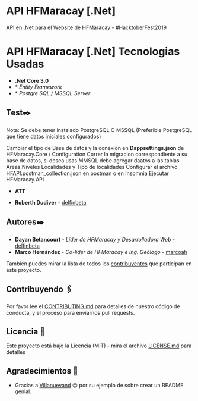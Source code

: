 # API HFMaracay [.Net]
API en .Net para el Website de HFMaracay - &#35;HacktoberFest2019
# API HFMaracay [.Net] Tecnologias Usadas
* **.Net Core 3.0** 
* **.Entity Framework* 
* **.Postgre SQL / MSSQL Server* 

## Test✒️
Nota: Se debe tener instalado PostgreSQL O MSSQL (Preferible PostgreSQL que tiene datos iniciales configurados)

Cambiar el tipo de Base de datos y la conexion en  **Dappsettings.json** de HFMaracay.Core / Configuration 
Correr la migracion correspondiente a su base de datos, si desea usas MMSQL debe agregar daatos a las tablas Areas,Niveles Localidades y Tipo de localidades
Configurar el archivo HFAPI.postman_collection.json en postman o en Insomnia 
Ejecutar HFMaracay.API 

* **ATT**

* **Roberth Dudiver** - [delfinbeta](https://www.linkedin.com/in/dudiver)
## Autores✒️
* **Dayan Betancourt** - *Líder de HFMaracay y Desarrolladora Web* - [delfinbeta](https://github.com/delfinbeta)
* **Marco Hernández** - *Co-líder de HFMaracay e Ing. Geólogo* - [marcoah](https://github.com/marcoah)

También puedes mirar la lista de todos los [contribuyentes](https://github.com/hfmaracay/api_net_hfmaracay/contributors) que participan en este proyecto.

## Contribuyendo 🖇️
Por favor lee el [CONTRIBUTING.md](CONTRIBUTING.md) para detalles de nuestro código de conducta, y el proceso para enviarnos pull requests.

## Licencia 📄
Este proyecto está bajo la Licencia (MIT) - mira el archivo [LICENSE.md](LICENSE.md) para detalles

## Agradecimientos 🎁
* Gracias a [Villanuevand](https://github.com/Villanuevand) 😊 por su ejemplo de sobre crear un README genial.

